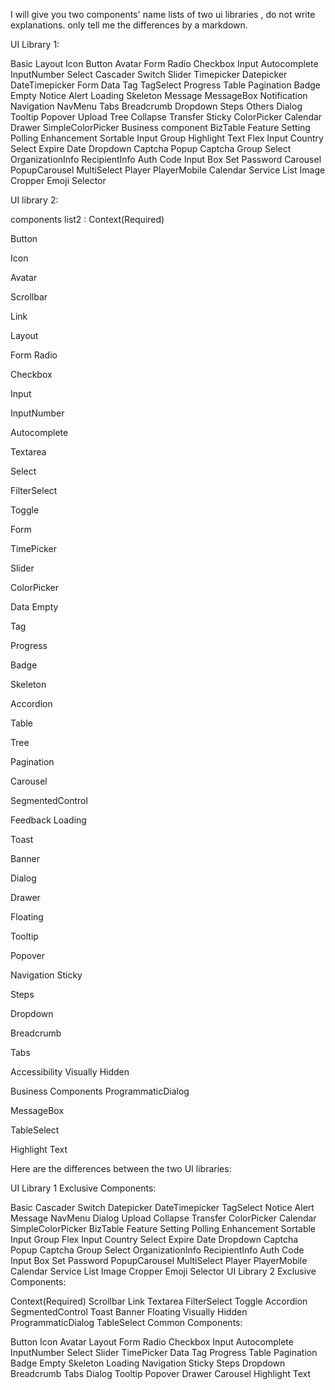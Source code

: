 I will give you two components' name lists of two ui libraries , 
do not write explanations. only tell me the differences by a markdown.


UI Library 1: 

Basic
Layout
Icon
Button
Avatar
Form
Radio
Checkbox
Input
Autocomplete
InputNumber
Select
Cascader
Switch
Slider
Timepicker
Datepicker
DateTimepicker
Form
Data
Tag
TagSelect
Progress
Table
Pagination
Badge
Empty
Notice
Alert
Loading
Skeleton
Message
MessageBox
Notification
Navigation
NavMenu
Tabs
Breadcrumb
Dropdown
Steps
Others
Dialog
Tooltip
Popover
Upload
Tree
Collapse
Transfer
Sticky
ColorPicker
Calendar
Drawer
SimpleColorPicker
Business component
BizTable
Feature Setting
Polling Enhancement
Sortable Input Group
Highlight Text
Flex Input
Country Select
Expire Date Dropdown
Captcha
Popup Captcha
Group Select
OrganizationInfo
RecipientInfo
Auth Code Input Box
Set Password
Carousel
PopupCarousel
MultiSelect
Player
PlayerMobile
Calendar Service List
Image Cropper
Emoji Selector

UI library 2: 

components list2 : 
Context(Required)

Button

Icon

Avatar

Scrollbar

Link

Layout

Form
Radio

Checkbox

Input

InputNumber

Autocomplete

Textarea

Select

FilterSelect

Toggle

Form

TimePicker

Slider

ColorPicker

Data
Empty

Tag

Progress

Badge

Skeleton

Accordion

Table

Tree

Pagination

Carousel

SegmentedControl

Feedback
Loading

Toast

Banner

Dialog

Drawer

Floating

Tooltip

Popover

Navigation
Sticky

Steps

Dropdown

Breadcrumb

Tabs

Accessibility
Visually Hidden

Business Components
ProgrammaticDialog

MessageBox

TableSelect

Highlight Text





Here are the differences between the two UI libraries:

UI Library 1 Exclusive Components:

Basic
Cascader
Switch
Datepicker
DateTimepicker
TagSelect
Notice
Alert
Message
NavMenu
Dialog
Upload
Collapse
Transfer
ColorPicker
Calendar
SimpleColorPicker
BizTable
Feature Setting
Polling Enhancement
Sortable Input Group
Flex Input
Country Select
Expire Date Dropdown
Captcha
Popup Captcha
Group Select
OrganizationInfo
RecipientInfo
Auth Code Input Box
Set Password
PopupCarousel
MultiSelect
Player
PlayerMobile
Calendar Service List
Image Cropper
Emoji Selector
UI Library 2 Exclusive Components:

Context(Required)
Scrollbar
Link
Textarea
FilterSelect
Toggle
Accordion
SegmentedControl
Toast
Banner
Floating
Visually Hidden
ProgrammaticDialog
TableSelect
Common Components:

Button
Icon
Avatar
Layout
Form
Radio
Checkbox
Input
Autocomplete
InputNumber
Select
Slider
TimePicker
Data
Tag
Progress
Table
Pagination
Badge
Empty
Skeleton
Loading
Navigation
Sticky
Steps
Dropdown
Breadcrumb
Tabs
Dialog
Tooltip
Popover
Drawer
Carousel
Highlight Text